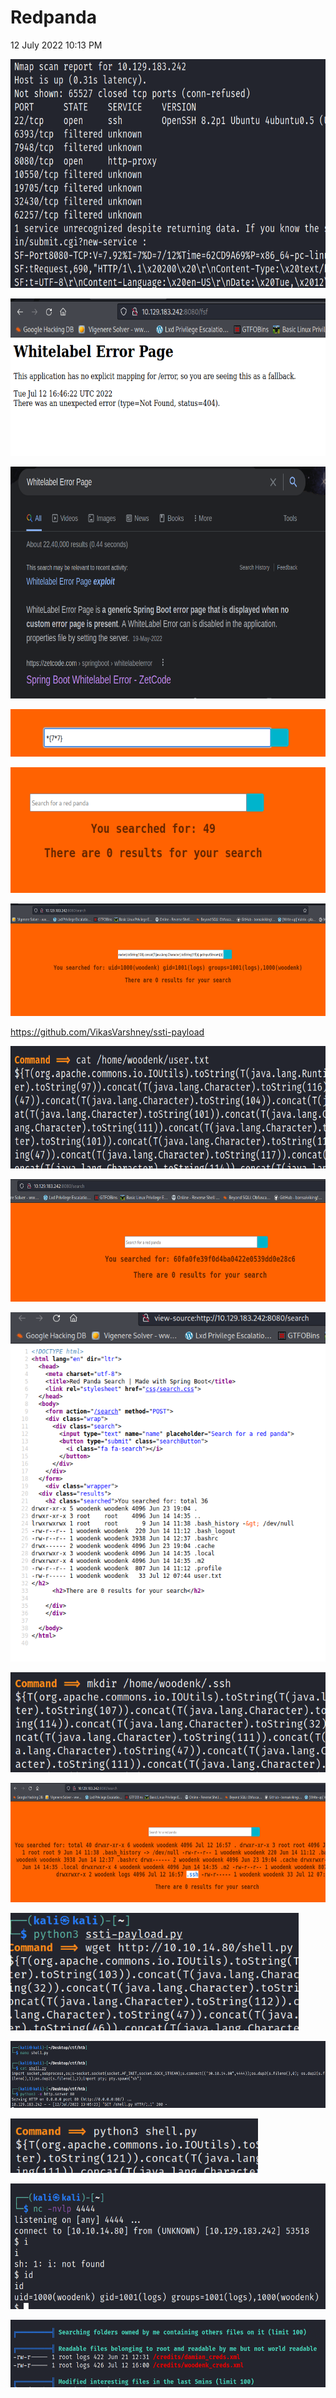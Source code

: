 # Redpanda

12 July 2022
10:13 PM

<img src="redpanda/media/image1.png"
style="width:6.94167in;height:3.81667in" />

<img src="redpanda/media/image2.png"
style="width:6.56667in;height:2.625in" />

<img src="redpanda/media/image3.png"
style="width:7.43333in;height:3.85833in" />

<img src="redpanda/media/image4.png"
style="width:5.83333in;height:0.79167in" />

<img src="redpanda/media/image5.png"
style="width:6.08333in;height:2.1in" />

<img src="redpanda/media/image6.png"
style="width:6.36667in;height:1.875in" />

<https://github.com/VikasVarshney/ssti-payload>

<img src="redpanda/media/image7.png"
style="width:6.64167in;height:2.03333in" />

<img src="redpanda/media/image8.png"
style="width:6.46667in;height:2.04167in" />

<img src="redpanda/media/image9.png"
style="width:5.475in;height:5.83333in" />

<img src="redpanda/media/image10.png"
style="width:5.69167in;height:1.66667in" />

<img src="redpanda/media/image11.png"
style="width:6.45in;height:1.98333in" />

<img src="redpanda/media/image12.png"
style="width:4.8in;height:1.95833in" />

<img src="redpanda/media/image13.png"
style="width:6.08333in;height:1.11667in" />

<img src="redpanda/media/image14.png"
style="width:4.125in;height:0.90833in" />

<img src="redpanda/media/image15.png"
style="width:5.875in;height:2.09167in" />

<img src="redpanda/media/image16.png"
style="width:6.00833in;height:1.125in" />

 
